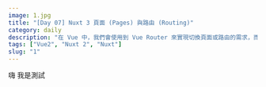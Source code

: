 ```yaml
---
image: 1.jpg
title: "[Day 07] Nuxt 3 頁面 (Pages) 與路由 (Routing)"
category: daily
description: "在 Vue 中，我們會使用到 Vue Router 來實現切換頁面或路由的需求，而在 Nuxt 3 中，預設是沒有使用路由相關套件，直至建立了 pages 目錄，Nuxt 將會自動載入 Vue Router 來管理路由，並且具有一定的規則需要遵循，以下將介紹頁面目錄與路由之間的關係。"
tags: ["Vue2", "Nuxt 2", "Nuxt"]
slug: "1"
---
```


嗨 我是測試
